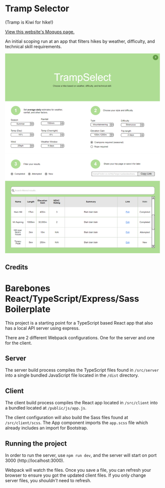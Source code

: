 # Tramp Selector

(Tramp is Kiwi for hike!)

[View this website's Moqups page.](https://app.moqups.com/ILr7RrxIwA/view/page/aa9df7b72)

An initial scoping run at an app that filters hikes by weather, difficulty, and technical skill requirements.

![Moqups page mockup 1/2.](readme/img/site-mockup-01-05-2020-a.PNG)
![Moqups page mockup 2/2.](readme/img/site-mockup-01-05-2020-b.PNG)

## Credits

# Barebones React/TypeScript/Express/Sass Boilerplate
This project is a starting point for a TypeScript based React app that also has a local API server using express.

There are 2 different Webpack configurations. One for the server and one for the client.

## Server
The server build process compiles the TypeScript files found in `/src/server` into a single bundled JavaScript file located in the `/dist` directory.

## Client
The client build process compiles the React app located in `/src/client` into a bundled located at `/public/js/app.js`.

The client configuration will also build the Sass files found at `/src/client/scss`. The App component imports the `app.scss` file which already includes an import for Bootstrap.

## Running the project
In order to run the server, use `npm run dev`, and the server will start on port 3000 (http://localhost:3000).

Webpack will watch the files. Once you save a file, you can refresh your browser to ensure you got the updated client files. If you only change server files, you *shouldn't* need to refresh.
